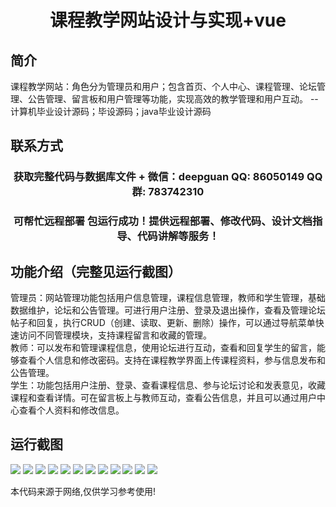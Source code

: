 <p><h1 align="center">课程教学网站设计与实现+vue</h1></p>

## 简介
课程教学网站：角色分为管理员和用户；包含首页、个人中心、课程管理、论坛管理、公告管理、留言板和用户管理等功能，实现高效的教学管理和用户互动。    --计算机毕业设计源码；毕设源码；java毕业设计源码


## 联系方式
<p><h3 align="center">获取完整代码与数据库文件 + 微信：deepguan QQ: 86050149 QQ群: 783742310</h3></p>
<p><h3 align="center">可帮忙远程部署 包运行成功！提供远程部署、修改代码、设计文档指导、代码讲解等服务！</h3></p>

## 功能介绍（完整见运行截图）
管理员：网站管理功能包括用户信息管理，课程信息管理，教师和学生管理，基础数据维护，论坛和公告管理。可进行用户注册、登录及退出操作，查看及管理论坛帖子和回复，执行CRUD（创建、读取、更新、删除）操作，可以通过导航菜单快速访问不同管理模块，支持课程留言和收藏的管理。  
教师：可以发布和管理课程信息，使用论坛进行互动，查看和回复学生的留言，能够查看个人信息和修改密码。支持在课程教学界面上传课程资料，参与信息发布和公告管理。  
学生：功能包括用户注册、登录、查看课程信息、参与论坛讨论和发表意见，收藏课程和查看详情。可在留言板上与教师互动，查看公告信息，并且可以通过用户中心查看个人资料和修改信息。


## 运行截图
![](https://bs-1329754181.cos.ap-shanghai.myqcloud.com/ssm/CourseTeachingWebsite/img/001.jpg)
![](https://bs-1329754181.cos.ap-shanghai.myqcloud.com/ssm/CourseTeachingWebsite/img/002.jpg)
![](https://bs-1329754181.cos.ap-shanghai.myqcloud.com/ssm/CourseTeachingWebsite/img/003.jpg)
![](https://bs-1329754181.cos.ap-shanghai.myqcloud.com/ssm/CourseTeachingWebsite/img/004.jpg)
![](https://bs-1329754181.cos.ap-shanghai.myqcloud.com/ssm/CourseTeachingWebsite/img/005.jpg)
![](https://bs-1329754181.cos.ap-shanghai.myqcloud.com/ssm/CourseTeachingWebsite/img/006.jpg)
![](https://bs-1329754181.cos.ap-shanghai.myqcloud.com/ssm/CourseTeachingWebsite/img/007.jpg)
![](https://bs-1329754181.cos.ap-shanghai.myqcloud.com/ssm/CourseTeachingWebsite/img/008.jpg)
![](https://bs-1329754181.cos.ap-shanghai.myqcloud.com/ssm/CourseTeachingWebsite/img/009.jpg)
![](https://bs-1329754181.cos.ap-shanghai.myqcloud.com/ssm/CourseTeachingWebsite/img/010.jpg)
![](https://bs-1329754181.cos.ap-shanghai.myqcloud.com/ssm/CourseTeachingWebsite/img/011.jpg)
![](https://bs-1329754181.cos.ap-shanghai.myqcloud.com/ssm/CourseTeachingWebsite/img/012.jpg)

<p>本代码来源于网络,仅供学习参考使用!</p>
